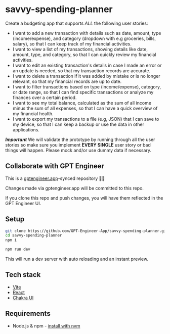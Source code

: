 # savvy-spending-planner

Create a budgeting app that supports *ALL* the following user stories:

- I want to add a new transaction with details such as date, amount, type (income/expense), and category (dropdown with e.g groceries, bills, salary), so that I can keep track of my financial activities.
- I want to view a list of my transactions, showing details like date, amount, type, and category, so that I can quickly review my financial activities.
- I want to edit an existing transaction's details in case I made an error or an update is needed, so that my transaction records are accurate.
- I want to delete a transaction if it was added by mistake or is no longer relevant, so that my financial records are up to date.
- I want to filter transactions based on type (income/expense), category, or date range, so that I can find specific transactions or analyze my finances over a certain period.
- I want to see my total balance, calculated as the sum of all income minus the sum of all expenses, so that I can have a quick overview of my financial health.
- I want to export my transactions to a file (e.g, JSON) that I can save to my device, so that I can keep a backup or use the data in other applications.

***Important***
We will validate the prototype by running through all the user stories so make sure you implement **EVERY SINGLE** user story or bad things will happen. Please mock and/or use dummy data if necessary.

## Collaborate with GPT Engineer

This is a [gptengineer.app](https://gptengineer.app)-synced repository 🌟🤖

Changes made via gptengineer.app will be committed to this repo.

If you clone this repo and push changes, you will have them reflected in the GPT Engineer UI.

## Setup

```sh
git clone https://github.com/GPT-Engineer-App/savvy-spending-planner.git
cd savvy-spending-planner
npm i
```

```sh
npm run dev
```

This will run a dev server with auto reloading and an instant preview.

## Tech stack

- [Vite](https://vitejs.dev/)
- [React](https://react.dev/)
- [Chakra UI](https://chakra-ui.com/)

## Requirements

- Node.js & npm - [install with nvm](https://github.com/nvm-sh/nvm#installing-and-updating)
